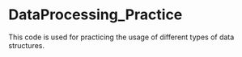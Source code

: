 # DataProcessing_Practice
This code is used for practicing the usage of different types of data structures.
